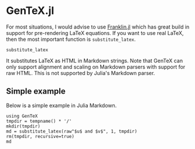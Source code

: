 # GenTeX.jl

For most situations, I would advise to use [Franklin.jl](https://github.com/tlienart/Franklin.jl) which has great build in support for pre-rendering LaTeX equations.
If you want to use real LaTeX, then the most important function is `substitute_latex`.

```@docs
substitute_latex
```

It substitutes LaTeX as HTML in Markdown strings.
Note that GenTeX can only support alignment and scaling on Markdown parsers with support for raw HTML.
This is not supported by Julia's Markdown parser.

## Simple example 

Below is a simple example in Julia Markdown.

```@example 1 
using GenTeX
tmpdir = tempname() * '/'
mkdir(tmpdir)
md = substitute_latex(raw"$u$ and $v$", 1, tmpdir) 
rm(tmpdir, recursive=true)
md
```
